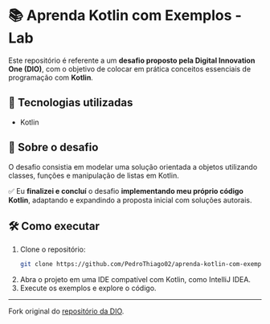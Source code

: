 # 📚 Aprenda Kotlin com Exemplos - Lab

Este repositório é referente a um **desafio proposto pela Digital Innovation One (DIO)**, com o objetivo de colocar em prática conceitos essenciais de programação com **Kotlin**.

## 🚀 Tecnologias utilizadas
- Kotlin

## 🎯 Sobre o desafio
O desafio consistia em modelar uma solução orientada a objetos utilizando classes, funções e manipulação de listas em Kotlin.

✅ Eu **finalizei e concluí** o desafio **implementando meu próprio código Kotlin**, adaptando e expandindo a proposta inicial com soluções autorais.

## 🛠️ Como executar
1. Clone o repositório:
   ```bash
   git clone https://github.com/PedroThiago02/aprenda-kotlin-com-exemplos-lab.git
   ```
2. Abra o projeto em uma IDE compatível com Kotlin, como IntelliJ IDEA.
3. Execute os exemplos e explore o código.

---
Fork original do [repositório da DIO](https://github.com/digitalinnovationone/aprenda-kotlin-com-exemplos-lab).
